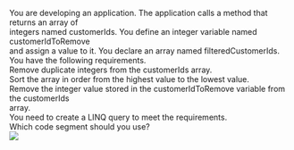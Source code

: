 ﻿You are developing an application. The application calls a method that returns an array of\
integers named customerIds. You define an integer variable named customerIdToRemove\
and assign a value to it. You declare an array named filteredCustomerIds.\
You have the following requirements.\
Remove duplicate integers from the customerIds array.\
Sort the array in order from the highest value to the lowest value.\
Remove the integer value stored in the customerIdToRemove variable from the customerIds\
array.\
You need to create a LINQ query to meet the requirements.\
Which code segment should you use?\
[![](https://cdn.briefmenow.org/wp-content/uploads/70-483-v2/105.jpg)](https://cdn.briefmenow.org/wp-content/uploads/70-483-v2/105.jpg)